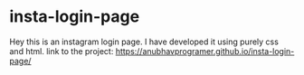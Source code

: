 # insta-login-page
Hey this is an instagram login page. I have developed it using purely css and html.
link to the project: https://anubhavprogramer.github.io/insta-login-page/
